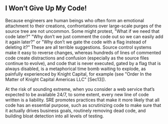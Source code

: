 ## **I Won’t Give Up My Code!**

Because engineers are human beings who often form an emotional attachment to their creations, confrontations over large-scale purges of the source tree are not uncommon. Some might protest, "What if we need that code later?" "Why don’t we just comment the code out so we can easily add it again later?" or "Why don’t we gate the code with a flag instead of deleting it?" These are all terrible suggestions. Source control systems make it easy to reverse changes, whereas hundreds of lines of commented code create distractions and confusion (especially as the source files continue to evolve), and code that is never executed, gated by a flag that is always disabled, is a metaphorical time bomb waiting to explode, as painfully experienced by Knight Capital, for example (see "Order In the Matter of Knight Capital Americas LLC" [Sec13]).

At the risk of sounding extreme, when you consider a web service that’s expected to be available 24/7, to some extent, every new line of code written is a liability. SRE promotes practices that make it more likely that all code has an essential purpose, such as scrutinizing code to make sure that it actually drives business goals, routinely removing dead code, and building bloat detection into all levels of testing.
